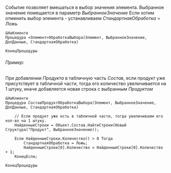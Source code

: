 Событие позволяет вмешаться в выбор значения элемента.
Выбранное значение помещается в параметр *ВыбранноеЗначение*
Если хотим отменить выбор элемента - устанавливаем *СтандартнаяОбработка* = *Ложь*

```bsl
&НаКлиенте
Процедура <Элемент>ОбработкаВыбора(Элемент, ВыбранноеЗначение, ДопДанные, СтандартнаяОбработка)
	
КонецПроцедуры
```

###### Пример:
При добавлении *Продукта* в табличную часть *Состав*, если продукт уже присутствует в табличной части, тогда его количество увеличивается на 1 штуку, иначе добавляется новая строка с выбранным *Продуктом*
```bsl
&НаКлиенте
Процедура СоставПродуктОбработкаВыбора(Элемент, ВыбранноеЗначение, ДопДанные, СтандартнаяОбработка)
	
	// Если продукт уже есть в табличной части, тогда увеличиваем его кол-во на 1 штуку.
	НайденныеСтроки = Объект.Состав.НайтиСтроки(Новый Структура("Продукт", ВыбранноеЗначение));
	
	Если НайденныеСтроки.Количество() > 0 Тогда
		СтандартнаяОбработка = Ложь;
		НайденныеСтроки[0].Количество = НайденныеСтроки[0].Количество + 1;
	КонецЕсли;
	
КонецПроцедуры
```